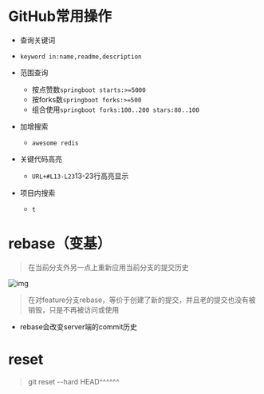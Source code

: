 # GitHub常用操作

* 查询关键词

* `keyword in:name,readme,description`

* 范围查询
  * 按点赞数`springboot starts:>=5000`
  * 按forks数`springboot forks:>=500`
  * 组合使用`springboot forks:100..200 stars:80..100`
* 加增搜索
  * `awesome redis`
* 关键代码高亮
  * `URL+#L13-L23`13-23行高亮显示
* 项目内搜索
  * `t`

# rebase（变基）

> 在当前分支外另一点上重新应用当前分支的提交历史

![img](https://segmentfault.com/img/remote/1460000005937418)

> 在对feature分支rebase，等价于创建了新的提交，并且老的提交也没有被销毁，只是不再被访问或使用

* rebase会改变server端的commit历史



# reset

> git reset --hard HEAD^^^^^^

